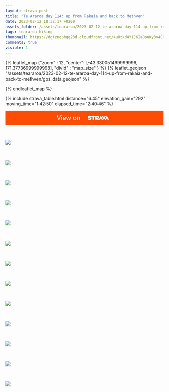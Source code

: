 ```yaml
---
layout: strava_post
title: "Te Araroa day 114: up from Rakaia and back to Methven"
date: 2023-02-12 18:32:17 +0200
assets_folder: /assets/teararoa/2023-02-12-te-araroa-day-114-up-from-rakaia-and-back-to-methven
tags: teararoa hiking
thumbnail: https://dgtzuqphqg23d.cloudfront.net/4uHtkd4Y1J6Ia8ouKy3v4CQFzd35d9tBekQjW84usj8-768x1024.jpg
comments: true
visible: 1
---
```



{% leaflet_map {"zoom" : 12,
                  "center": [-43.330051499999996, 171.37736999999998],
                 "divId" : "map_size" } %}
    {% leaflet_geojson "/assets/teararoa/2023-02-12-te-araroa-day-114-up-from-rakaia-and-back-to-methven/gps_data.geojson" %}

{% endleaflet_map %}





{% include strava_table.html distance="6.45" elevation_gain="292" moving_time="1:42:50" elapsed_time="2:40:46" %}

[![](/assets/strava.jpg)](https://www.strava.com/activities/8552058208)


<br />

![](https://dgtzuqphqg23d.cloudfront.net/4uHtkd4Y1J6Ia8ouKy3v4CQFzd35d9tBekQjW84usj8-768x1024.jpg)


<br />

![](https://dgtzuqphqg23d.cloudfront.net/hTNe3y6S_Qwaj--yExpCgV5Whx-D5bV0ApHXit6lrBQ-1024x768.jpg)


<br />

![](https://dgtzuqphqg23d.cloudfront.net/cgNA17-6cViYXYH7I30DiufAo_z9nJdN1LtS9Uop38c-1024x768.jpg)


<br />

![](https://dgtzuqphqg23d.cloudfront.net/iym6fcZOd_0_q6ssCpVFHOin9ATScKaaD70cCFQk7pc-1024x768.jpg)


<br />

![](https://dgtzuqphqg23d.cloudfront.net/kUpS3I51QkccjRV22F1ny7AJo55ylNDdUSafqOaF7-s-1024x768.jpg)


<br />

![](https://dgtzuqphqg23d.cloudfront.net/JSmWo7EHItZ6jSCyvYx0-UVFsS7q75E7YgB-tYgYUB4-1024x768.jpg)


<br />

![](https://dgtzuqphqg23d.cloudfront.net/VXKLuwVsFTlnP9F02M7ECAXDKYXpe1Djj-3H6grOq1M-768x1024.jpg)


<br />

![](https://dgtzuqphqg23d.cloudfront.net/iZpL7sH649v8vLTqhOKC1y8r0DEGyA1_SrN03m6bRMU-1024x768.jpg)


<br />

![](https://dgtzuqphqg23d.cloudfront.net/5QRs569oADKpfLrW7EVXNgd0WVyHUAWU7aNCfdVUqOY-1024x768.jpg)


<br />

![](https://dgtzuqphqg23d.cloudfront.net/_hHcExfOKic9qD3AGysUK0TYc-rgMv2iLduKbXzr-9Q-768x1024.jpg)


<br />

![](https://dgtzuqphqg23d.cloudfront.net/IiqwuSnUng8lmCE7-HcviTsi7HuRk2vhAFkGxswETjU-1024x768.jpg)


<br />

![](https://dgtzuqphqg23d.cloudfront.net/GVRc7JeilO3ERAiPes5K2SApLzChyQL4oNCEdcvvoeI-1024x768.jpg)


<br />

![](https://dgtzuqphqg23d.cloudfront.net/oWHKGbeBhFY1Jw9Y9yp5JJpFomeDV1HD_Oco9bUH7CE-1024x768.jpg)
